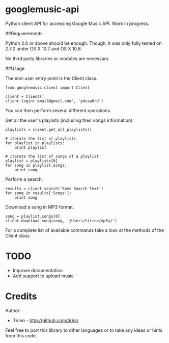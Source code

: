 googlemusic-api
===============

Python client API for accessing Google Music API. Work in progress.

##Requierements

Python 2.6 or above should be enough. Though, it was only fully tested on 2.7.2
under OS X 10.7 and OS X 10.8.

No third party libraries or modules are necessary.

##Usage

The end-user entry point is the Client class.

    from googlemusic.client import Client
    
    client = Client()
    client.login('email@gmail.com', 'p4ssw0rd')

You can then perform several different operations.

Get all the user's playlists (including their songs information)

    playlists = client.get_all_playlists()

    # iterate the list of playlists
    for playlist in playlists:
        print playlist

    # iterate the list of songs of a playlist
    playlist = playlists[0]
    for song in playlist.songs:
        print song

Perform a search.

    results = client.search('Some Search Text')
    for song in results['Songs']:
        print song

Download a song in MP3 format.

    song = playlist.songs[0]
    client.download_song(song, '/Users/tirino/mp3s/')


For a complete list of available commands take a look at the methods of the
Client class.

TODO
====
* Improve documentation
* Add support to upload music

Credits
=======
Author:
* Tirino - http://github.com/tirino

Feel free to port this library to other languages or to take any ideas or
hints from this code.
